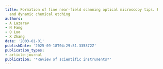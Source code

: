 ```yaml
---
title: Formation of fine near-field scanning optical microscopy tips. Part I. By static
  and dynamic chemical etching
authors:
- A Lazarev
- N Fang
- Q Luo
- X Zhang
date: '2003-01-01'
publishDate: '2025-09-18T04:29:51.335372Z'
publication_types:
- article-journal
publication: '*Review of scientific instruments*'
---
```

